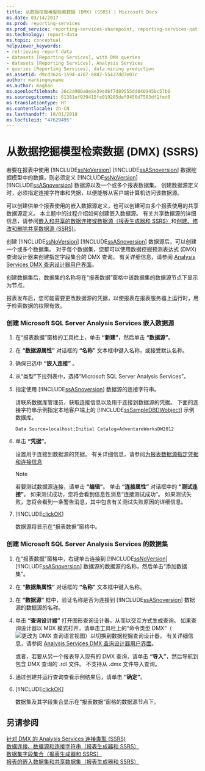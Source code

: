 ```yaml
---
title: 从数据挖掘模型检索数据 (DMX) (SSRS) | Microsoft Docs
ms.date: 03/14/2017
ms.prod: reporting-services
ms.prod_service: reporting-services-sharepoint, reporting-services-native
ms.technology: report-data
ms.topic: conceptual
helpviewer_keywords:
- retrieving report data
- datasets [Reporting Services], with DMX queries
- datasets [Reporting Services], Analysis Services
- queries [Reporting Services], data mining prediction
ms.assetid: d9cd3624-1594-4707-8887-55437dd7e07c
author: markingmyname
ms.author: maghan
ms.openlocfilehash: 26c2a900a8e8e39ed6f7d89555dd040945bc57b0
ms.sourcegitcommit: 61381ef939415fe019285def9450d7583df1fed0
ms.translationtype: HT
ms.contentlocale: zh-CN
ms.lasthandoff: 10/01/2018
ms.locfileid: "47629495"
---
```

# <a name="retrieve-data-from-a-data-mining-model-dmx-ssrs"></a>从数据挖掘模型检索数据 (DMX) (SSRS)
  若要在报表中使用 [!INCLUDE[ssNoVersion](../../includes/ssnoversion-md.md)] [!INCLUDE[ssASnoversion](../../includes/ssasnoversion-md.md)] 数据挖掘模型中的数据，则必须定义 [!INCLUDE[ssNoVersion](../../includes/ssnoversion-md.md)] [!INCLUDE[ssASnoversion](../../includes/ssasnoversion-md.md)] 数据源以及一个或多个报表数据集。 创建数据源定义时，必须指定连接字符串和凭据，以便能够从客户端计算机访问该数据源。  
  
 可以创建供单个报表使用的嵌入数据源定义，也可以创建可由多个报表使用的共享数据源定义。 本主题中的过程介绍如何创建嵌入数据源。 有关共享数据源的详细信息，请参阅[嵌入和共享的数据连接或数据源（报表生成器和 SSRS）](http://msdn.microsoft.com/library/f417782c-b85a-4c4d-8a40-839176daba56)和[创建、修改和删除共享数据源 (SSRS)](../../reporting-services/report-data/create-modify-and-delete-shared-data-sources-ssrs.md)。  
  
 创建 [!INCLUDE[ssNoVersion](../../includes/ssnoversion-md.md)] [!INCLUDE[ssASnoversion](../../includes/ssasnoversion-md.md)] 数据源后，可以创建一个或多个数据集。 对于每个数据集，您都可以使用数据挖掘预测表达式 (DMX) 查询设计器来创建指定字段集合的 DMX 查询。 有关详细信息，请参阅 [Analysis Services DMX 查询设计器用户界面](../../reporting-services/report-data/analysis-services-dmx-query-designer-user-interface.md)。  
  
 创建数据集后，数据集的名称将在“报表数据”窗格中该数据集的数据源节点下显示为节点。  
  
 报表发布后，您可能需要更改数据源的凭据，以使报表在报表服务器上运行时，用于检索数据的权限有效。  
  
### <a name="to-create-an-embedded-microsoft-sql-server-analysis-services-data-source"></a>创建 Microsoft SQL Server Analysis Services 嵌入数据源  
  
1.  在“报表数据”窗格的工具栏上，单击 **“新建”**，然后单击 **“数据源”**。  
  
2.  在 **“数据源属性”** 对话框的 **“名称”** 文本框中键入名称，或接受默认名称。  
  
3.  确保已选中 **“嵌入连接”** 。  
  
4.  从“类型”下拉列表中，选择“Microsoft SQL Server Analysis Services”。  
  
5.  指定使用 [!INCLUDE[ssASnoversion](../../includes/ssasnoversion-md.md)] 数据源的连接字符串。  
  
     请联系数据库管理员，获取连接信息以及用于连接到数据源的凭据。 下面的连接字符串示例指定本地客户端上的 [!INCLUDE[ssSampleDBDWobject](../../includes/sssampledbdwobject-md.md)] 示例数据库。  
  
    ```  
    Data Source=localhost;Initial Catalog=AdventureWorksDW2012  
    ```  
  
6.  单击 **“凭据”**。  
  
     设置用于连接到数据源的凭据。 有关详细信息，请参阅[为报表数据源指定凭据和连接信息](../../reporting-services/report-data/specify-credential-and-connection-information-for-report-data-sources.md)  
  
    > [!NOTE]  
    >  若要测试数据源连接，请单击 **“编辑”**。 单击 **“连接属性”** 对话框中的 **“测试连接”**。 如果测试成功，您将会看到信息性消息“连接测试成功”。 如果测试失败，您将会看到一条警告消息，其中包含有关测试失败原因的详细信息。  
  
7.  [!INCLUDE[clickOK](../../includes/clickok-md.md)]  
  
     数据源将显示在“报表数据”窗格中。  
  
### <a name="to-create-a-dataset-for-a-microsoft-sql-server-analysis-services"></a>创建 Microsoft SQL Server Analysis Services 的数据集  
  
1.  在“报表数据”窗格中，右键单击连接到 [!INCLUDE[ssNoVersion](../../includes/ssnoversion-md.md)] [!INCLUDE[ssASnoversion](../../includes/ssasnoversion-md.md)] 数据源的数据源的名称，然后单击“添加数据集”。  
  
2.  在 **“数据集属性”** 对话框的 **“名称”** 文本框中键入名称。  
  
3.  在 **“数据源”** 框中，验证名称是否为连接到 [!INCLUDE[ssASnoversion](../../includes/ssasnoversion-md.md)] 数据源的数据源的名称。  
  
4.  单击 **“查询设计器”** 打开图形查询设计器，从而以交互方式生成查询。 如果查询设计器以 MDX 模式打开，请单击工具栏上的“命令类型 DMX”（![更改为 DMX 查询语言视图](../../reporting-services/report-data/media/rsqdicon-commandtypedmx.gif "Change to DMX query language view")）以切换到数据挖掘查询设计器。 有关详细信息，请参阅 [Analysis Services DMX 查询设计器用户界面](../../reporting-services/report-data/analysis-services-dmx-query-designer-user-interface.md)。  
  
     或者，若要从另一个报表导入现有的 DMX 查询，请单击 **“导入”**，然后导航到包含 DMX 查询的 .rdl 文件。 不支持从 .dmx 文件导入查询。  
  
5.  通过创建并运行查询查看示例结果后，请单击 **“确定”**。  
  
6.  [!INCLUDE[clickOK](../../includes/clickok-md.md)]  
  
     数据集及其字段集合显示在“报表数据”窗格的数据源节点下。  
  
## <a name="see-also"></a>另请参阅  
 [针对 DMX 的 Analysis Services 连接类型 (SSRS)](../../reporting-services/report-data/analysis-services-connection-type-for-dmx-ssrs.md)   
 [数据连接、数据源和连接字符串（报表生成器和 SSRS）](../../reporting-services/report-data/data-connections-data-sources-and-connection-strings-report-builder-and-ssrs.md)   
 [数据集字段集合（报表生成器和 SSRS）](../../reporting-services/report-data/dataset-fields-collection-report-builder-and-ssrs.md)   
 [报表的嵌入数据集和共享数据集（报表生成器和 SSRS）](../../reporting-services/report-data/report-embedded-datasets-and-shared-datasets-report-builder-and-ssrs.md)  
  
  
